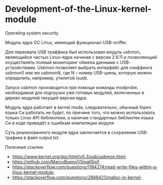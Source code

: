 # Development-of-the-Linux-kernel-module
Operating system security

Модуль ядра ОС Linux, имеющий функционал USB-sniffer.

Для перехвата USB траффика был использован модуль usbmon, являющийся частью Linux-ядра начиная с версии 2.6.11 и позволяющий осуществлять полный мониторинг обмена данными с USB-устройствами. Usbmon позволяет выбрать интерфейс для сниффинга usbmon0 или же usbmonN, где N – номер USB-шины, которую можно определить, например, утилитой lsusb.

Запуск usbmon производится при помощи команды modprobe, необходимой для подгрузки уже готовых модулей, включенных в дерево модулей текущей версии ядра.

Модуль ядра работает в kernel mode, следовательно, обычный fopen языка Си работать не будет, по причине того, что можно использовать только Linux API библиотеки, а наличие стандартных библиотек языка Си в коде приведёт к ошибкам компиляции модуля.

Суть реализованного модуля ядра заключается в сохранении USB-трафика в файл output.txt.

Полезные ссылки:
  - https://www.kernel.org/doc/html/v5.3/usb/usbmon.html;
  - https://github.com/MarcoBueno1/SmallSnif;
  - https://stackoverflow.com/questions/1184274/read-write-files-within-a-linux-kernel-module;
  - https://stackoverflow.com/questions/2888421/malloc-in-kernel;
